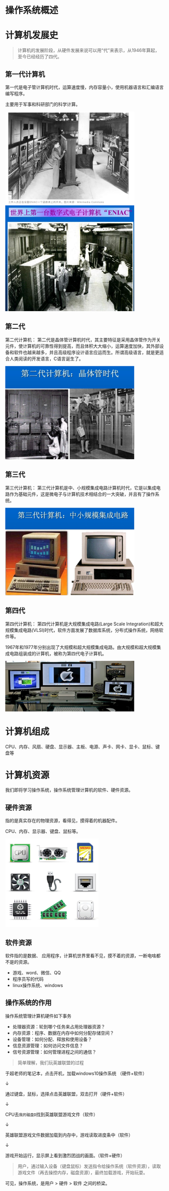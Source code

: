 # 操作系统概述

# 计算机发展史

> 计算机的发展阶段，从硬件发展来说可以用“代”来表示，从1946年算起，至今已经经历了四代。

## 第一代计算机

第一代是电子管计算机时代，运算速度慢，内存容量小，使用机器语言和汇编语言编写程序。

主要用于军事和科研部门的科学计算。

<img src="ajian\image-20211231152144051.png" style="zoom: 40%;" />

<img src="ajian/image-20211231152632938.png" alt="image-20211231152632938" style="zoom:40%;" />

## 第二代

第二代计算机： 第二代是晶体管计算机时代，其主要特征是采用晶体管作为开关元件，使计算机的可靠性得到提高，而且体积大大缩小，运算速度加快，其外部设备和软件也越来越多，并且高级程序设计语言应运而生。所谓高级语言，就是更适合人类阅读的开发语言，C语言诞生了。

<img src="ajian/image-20211231152709299.png" alt="image-20211231152709299" style="zoom:40%;" />

## 第三代

第三代计算机： 第三代计算机是中、小规模集成电路计算机时代，它是以集成电路作为基础元件，这是微电子与计算机技术相结合的一大突破，并且有了操作系统。

<img src="\ajian/image-20211231152830159.png" alt="image-20211231152830159" style="zoom:40%;" />

## 第四代

第四代计算机： 第四代计算机是大规模集成电路(Large Scale Integration)和超大规模集成电路(VLSI)时代，软件方面发展了数据库系统，分布式操作系统，网络软件等。

1967年和1977年分别出现了大规模和超大规模集成电路。由大规模和超大规模集成电路组装成的计算机，被称为第四代电子计算机。

<img src="\ajian/image-20211231154625768.png" alt="image-20211231154625768" style="zoom:40%;" />

# 计算机组成

CPU、内存、风扇、硬盘、显示器、主板、电源、声卡、网卡、显卡、鼠标、键盘等

# 计算机资源

我们即将学习操作系统，操作系统管理计算机的软件、硬件资源。

## 硬件资源

指的是真实存在的物理资源，看得见，摸得着的机器配件。

CPU、内存、显示器、键盘、鼠标等。

<img src="\ajian/image-20211231155116724.png" alt="image-20211231155116724" style="zoom:29%;" />

## 软件资源

软件指的是数据、 应用程序，计算机世界里看不见，摸不着的资源，一断电啥都不是的资源。

- 游戏、word、微信、QQ
- 程序员写的代码
- linux操作系统、windows

## 操作系统的作用

操作系统管理计算机硬件如下事务

- 处理器资源：轮到哪个任务来占用处理器资源？
- 内存资源：程序、数据在内存中如何分配存储空间？
- 设备管理：如何分配、释放和使用设备？
- 信息资源管理：如何访问文件信息？
- 信号资源管理：如何管理进程之间的通信？

> 简单理解，我们玩英雄联盟的过程

于超老师的笔记本，点击开机，加载windows10操作系统 （硬件+软件）

↓

通过键盘，鼠标，选择点击英雄联盟，双击打开（硬件+软件）

↓

CPU去`我的磁盘D`找到英雄联盟游戏文件（软件）

↓

英雄联盟游戏文件数据加载到内存中，游戏读取进度条中（软件）

↓

游戏开始运行，显示屏上看到激烈团战的画面。（软件+硬件）

> 用户，通过输入设备（键盘鼠标）发送指令给操作系统（软件资源），读取游戏文件（再去操控内存，磁盘资源），最终加载游戏，开始玩耍。

可见，操作系统，是用户 > 硬件 > 软件 之间的桥梁。
